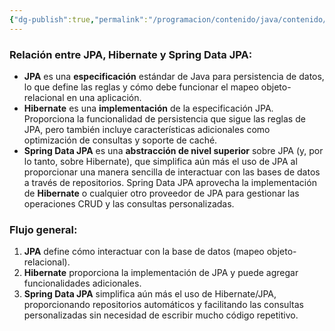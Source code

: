 ```yaml
---
{"dg-publish":true,"permalink":"/programacion/contenido/java/contenido/spring-boot/contenido/persistencia-de-datos-bbdd/relacion-jpa-hibernate-y-spring-data-jpa/"}
---
```


### Relación entre JPA, Hibernate y Spring Data JPA:
- **JPA** es una **especificación** estándar de Java para persistencia de datos, lo que define las reglas y cómo debe funcionar el mapeo objeto-relacional en una aplicación.
- **Hibernate** es una **implementación** de la especificación JPA. Proporciona la funcionalidad de persistencia que sigue las reglas de JPA, pero también incluye características adicionales como optimización de consultas y soporte de caché.
- **Spring Data JPA** es una **abstracción de nivel superior** sobre JPA (y, por lo tanto, sobre Hibernate), que simplifica aún más el uso de JPA al proporcionar una manera sencilla de interactuar con las bases de datos a través de repositorios. Spring Data JPA aprovecha la implementación de **Hibernate** o cualquier otro proveedor de JPA para gestionar las operaciones CRUD y las consultas personalizadas.

### Flujo general:
1. **JPA** define cómo interactuar con la base de datos (mapeo objeto-relacional).
2. **Hibernate** proporciona la implementación de JPA y puede agregar funcionalidades adicionales.
3. **Spring Data JPA** simplifica aún más el uso de Hibernate/JPA, proporcionando repositorios automáticos y facilitando las consultas personalizadas sin necesidad de escribir mucho código repetitivo.